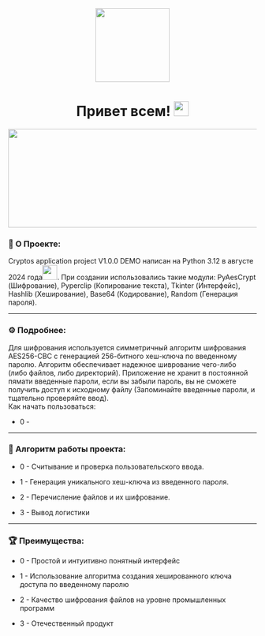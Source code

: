 <div id="header" align="center">
  <img src="https://i.giphy.com/media/v1.Y2lkPTc5MGI3NjExOHNiNHM1eGYzc2Z6bjFydXdqaDUyOHBmM2V3NzZ2ZDk5dXlzcDM5YyZlcD12MV9pbnRlcm5hbF9naWZfYnlfaWQmY3Q9Zw/ES9cAJlcxblRESzOH1/giphy.gif" width="150"/>
</div>
<div id="kol" align="center">
  <img src="https://komarev.com/ghpvc/?username=bs64sha256&style=flat-square&color=blue" alt=""/>
  <h1>
    Привет всем!
    <img src="https://media.giphy.com/media/hvRJCLFzcasrR4ia7z/giphy.gif" width="30px"/>
  </h1>
</div>
<div align="center">
  <img src="https://i.giphy.com/media/v1.Y2lkPTc5MGI3NjExdDg1bWxiczN0dTQxZzkybDQ5ZWRoaDhpYnozNTB2a3JoeXBwOXg4byZlcD12MV9pbnRlcm5hbF9naWZfYnlfaWQmY3Q9Zw/1wq4Z3MvB8eGxvakbQ/giphy.gif" width="600" height="200"/>
</div>

### :space_invader: О Проекте:

Cryptos application project V1.0.0 DEMO написан на Python 3.12 в августе 2024 года<img src="https://media.giphy.com/media/WUlplcMpOCEmTGBtBW/giphy.gif" width="30">. При создании использовались такие модули: PyAesCrypt (Шифрование), Pyperclip (Копирование текста), Tkinter (Интерфейс), Hashlib (Хеширование), Base64 (Кодирование), Random (Генерация пароля).

---

### :gear: Подробнее:

Для шифрования используется симметричный алгоритм шифрования AES256-CBC с генерацией 256-битного хеш-ключа по введенному паролю. Алгоритм обеспечивает надежное шиврование чего-либо (либо файлов, либо директорий). Приложение не хранит в постоянной пямати введенные пароли, если вы забыли пароль, вы не сможете получить доступ к исходному файлу (Запоминайте введенные пароли, и тщательно проверяйте ввод).<br>
Как начать пользоваться:
- 0 - 

---

### :floppy_disk: Алгоритм работы проекта:

- 0 - Считывание и проверка пользовательского ввода.

- 1 - Генерация уникального хеш-ключа из введенного пароля.

- 2 - Перечисление файлов и их шифрование.

- 3 - Вывод логистики

---

### :trophy: Преимущества:

- 0 - Простой и интуитивно понятный интерфейс

- 1 - Использование алгоритма создания хешированного ключа доступа по введенному паролю

- 2 - Качество шифрования файлов на уровне промышленных программ

- 3 - Отечественный продукт
